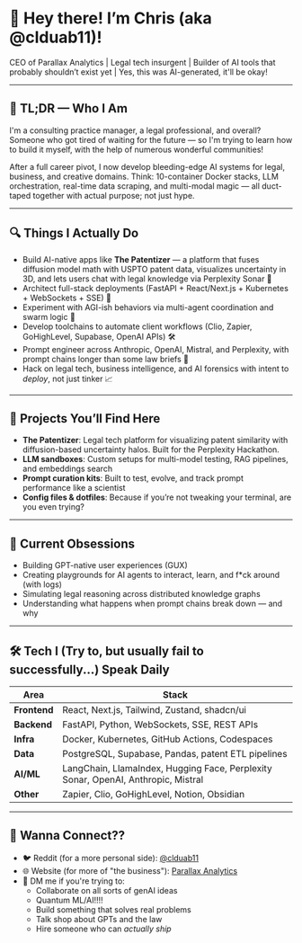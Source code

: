 # 👋 Hey there! I’m Chris (aka @clduab11)!
CEO of Parallax Analytics | Legal tech insurgent | Builder of AI tools that probably shouldn’t exist yet | Yes, this was AI-generated, it'll be okay!

---

## 🧠 TL;DR — Who I Am

I'm a consulting practice manager, a legal professional, and overall? Someone who got tired of waiting for the future — so I'm trying to learn how to build it myself, with the help of numerous wonderful communities!

After a full career pivot, I now develop bleeding-edge AI systems for legal, business, and creative domains. Think: 10-container Docker stacks, LLM orchestration, real-time data scraping, and multi-modal magic — all duct-taped together with actual purpose; not just hype.

---

## 🔍 Things I Actually Do

- Build AI-native apps like **The Patentizer** — a platform that fuses diffusion model math with USPTO patent data, visualizes uncertainty in 3D, and lets users chat with legal knowledge via Perplexity Sonar 🧠
- Architect full-stack deployments (FastAPI + React/Next.js + Kubernetes + WebSockets + SSE) 🧱
- Experiment with AGI-ish behaviors via multi-agent coordination and swarm logic 🤖
- Develop toolchains to automate client workflows (Clio, Zapier, GoHighLevel, Supabase, OpenAI APIs) 🛠️
- Prompt engineer across Anthropic, OpenAI, Mistral, and Perplexity, with prompt chains longer than some law briefs 🧪
- Hack on legal tech, business intelligence, and AI forensics with intent to *deploy*, not just tinker 📈

---

## 🚀 Projects You’ll Find Here

- **The Patentizer**: Legal tech platform for visualizing patent similarity with diffusion-based uncertainty halos. Built for the Perplexity Hackathon.
- **LLM sandboxes**: Custom setups for multi-model testing, RAG pipelines, and embeddings search
- **Prompt curation kits**: Built to test, evolve, and track prompt performance like a scientist
- **Config files & dotfiles**: Because if you’re not tweaking your terminal, are you even trying?

---

## 🧠 Current Obsessions

- Building GPT-native user experiences (GUX)
- Creating playgrounds for AI agents to interact, learn, and f*ck around (with logs)
- Simulating legal reasoning across distributed knowledge graphs
- Understanding what happens when prompt chains break down — and why

---

## 🛠️ Tech I (Try to, but usually fail to successfully...) Speak Daily

| Area | Stack |
|------|-------|
| **Frontend** | React, Next.js, Tailwind, Zustand, shadcn/ui |
| **Backend** | FastAPI, Python, WebSockets, SSE, REST APIs |
| **Infra** | Docker, Kubernetes, GitHub Actions, Codespaces |
| **Data** | PostgreSQL, Supabase, Pandas, patent ETL pipelines |
| **AI/ML** | LangChain, LlamaIndex, Hugging Face, Perplexity Sonar, OpenAI, Anthropic, Mistral |
| **Other** | Zapier, Clio, GoHighLevel, Notion, Obsidian |

---

## 🤝 Wanna Connect??

- 🐦 Reddit (for a more personal side): [@clduab11](https://www.reddit.com/u/clduab11)
- 🌐 Website (for more of "the business"): [Parallax Analytics]([https://your-site-here.com](https://www.linkedin.com/company/parallax-analytics/))
- 📨 DM me if you're trying to:
  - Collaborate on all sorts of genAI ideas
  - Quantum ML/AI!!!!
  - Build something that solves real problems
  - Talk shop about GPTs and the law
  - Hire someone who can *actually ship*
